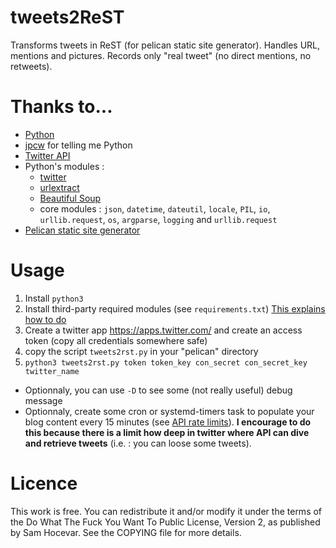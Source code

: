 # tweets2ReST
Transforms tweets in ReST (for pelican static site generator).
Handles URL, mentions and pictures.
Records only "real tweet" (no direct mentions, no retweets).

# Thanks to...
* [Python](https://www.python.org/)
* [jpcw](https://github.com/jpcw) for telling me Python
* [Twitter API](https://dev.twitter.com/overview/api)
* Python's modules :
  * [twitter](https://pypi.python.org/pypi/twitter)
  * [urlextract](https://pypi.python.org/pypi/urlextract)
  * [Beautiful Soup](https://www.crummy.com/software/BeautifulSoup/)
  * core modules : `json`, `datetime`, `dateutil`, `locale`, `PIL`, `io`, `urllib.request`, `os`, `argparse`, `logging` and `urllib.request`
* [Pelican static site generator](http://docs.getpelican.com)

# Usage
1. Install `python3`
2. Install third-party required modules (see `requirements.txt`) [This explains how to do](https://docs.python.org/3/installing/index.html)
3. Create a twitter app <https://apps.twitter.com/> and create an access token (copy all credentials somewhere safe)
4. copy the script `tweets2rst.py` in your "pelican" directory
5. `python3 tweets2rst.py token token_key con_secret con_secret_key twitter_name`
  * Optionnaly, you can use `-D` to see some (not really useful) debug message
  * Optionnaly, create some cron or systemd-timers task to populate your blog content every 15 minutes (see [API rate limits](https://dev.twitter.com/rest/public/rate-limiting)). **I encourage to do this because there is a limit how deep in twitter where API can dive and retrieve tweets** (i.e. : you can loose some tweets).

# Licence
This work is free. You can redistribute it and/or modify it under the terms of the Do What The Fuck You Want To Public License, Version 2, as published by Sam Hocevar. See the COPYING file for more details.
